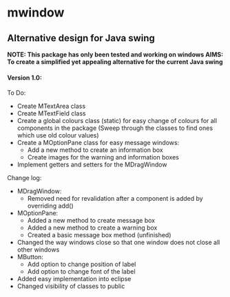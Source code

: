 <h1>mwindow</h1>

<h2>Alternative design for Java swing</h2>

<strong>NOTE: This package has only been tested and working on windows
AIMS: To create a simplified yet appealing alternative for the current Java swing</strong>

<h4>Version 1.0:</h4>

To Do:
  - Create MTextArea class
  - Create MTextField class
  - Create a global colours class (static) for easy change of colours for all components in the package (Sweep through the classes to find ones which use old colour values)
  - Create a MOptionPane class for easy message windows:
    - Add a new method to create an information box
    - Create images for the warning and information boxes
  - Implement getters and setters for the MDragWindow  

Change log:
  - MDragWindow:
    - Removed need for revalidation after a component is added by overriding add()
  - MOptionPane:
    - Added a new method to create message box
    - Added a new method to create a warning box
    - Created a basic message box method (unfinished)
  - Changed the way windows close so that one window does not close all other windows
  - MButton:
    - Add option to change position of label
    - Add option to change font of the label
  - Added easy implementation into eclipse
  - Changed visibility of classes to public
  
